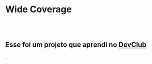 <h1>Wide Coverage</h1>
<BR>
<BR>
<h2>Esse foi um projeto que aprendi no <a href="https://rodolfomori.com.br/devclub">DevClub</a></h2>.
